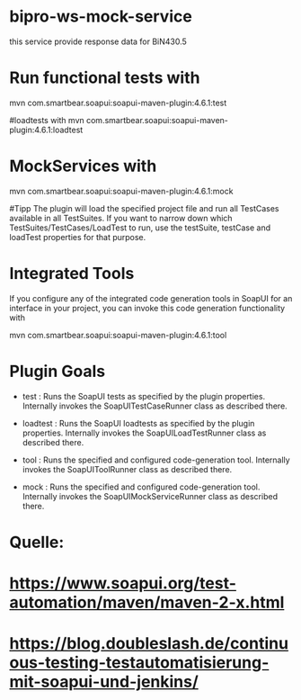 # bipro-ws-mock-service
this service provide response data for BiN430.5

# Run functional tests with
mvn com.smartbear.soapui:soapui-maven-plugin:4.6.1:test

#loadtests with
mvn com.smartbear.soapui:soapui-maven-plugin:4.6.1:loadtest

# MockServices with
mvn com.smartbear.soapui:soapui-maven-plugin:4.6.1:mock

#Tipp
The plugin will load the specified project file and run all TestCases available in all TestSuites. If you want to narrow down which TestSuites/TestCases/LoadTest to run, use the testSuite, testCase and loadTest properties for that purpose.

# Integrated Tools

If you configure any of the integrated code generation tools in SoapUI for an interface in your project, you can invoke this code generation functionality with

mvn com.smartbear.soapui:soapui-maven-plugin:4.6.1:tool


# Plugin Goals

* test : Runs the SoapUI tests as specified by the plugin properties. Internally invokes the SoapUITestCaseRunner class as described there.

* loadtest : Runs the SoapUI loadtests as specified by the plugin properties. Internally invokes the SoapUILoadTestRunner class as described there.

* tool : Runs the specified and configured code-generation tool. Internally invokes the SoapUIToolRunner class as described there.

* mock : Runs the specified and configured code-generation tool. Internally invokes the SoapUIMockServiceRunner class as described there.

# Quelle: 
# https://www.soapui.org/test-automation/maven/maven-2-x.html
# https://blog.doubleslash.de/continuous-testing-testautomatisierung-mit-soapui-und-jenkins/
